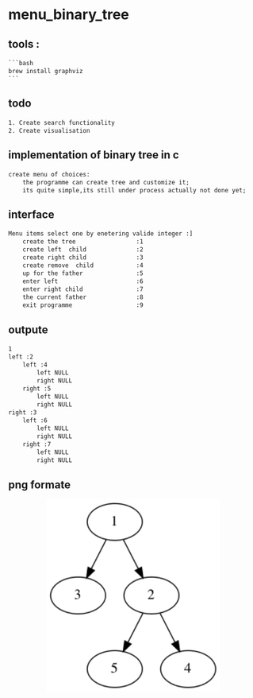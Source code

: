 # menu_binary_tree
## tools :
    ```bash
    brew install graphviz
    ```
## todo 
    1. Create search functionality 
    2. Create visualisation 
## implementation of binary tree in c

    create menu of choices:
        the programme can create tree and customize it;
        its quite simple,its still under process actually not done yet;

## interface 
    Menu items select one by enetering valide integer :] 
        create the tree                 :1
        create left  child              :2
        create right child              :3
        create remove  child            :4
        up for the father               :5
        enter left                      :6
        enter right child               :7
        the current father              :8
        exit programme                  :9


## outpute
    1
    left :2
        left :4
            left NULL
            right NULL
        right :5
            left NULL
            right NULL
    right :3
        left :6
            left NULL
            right NULL
        right :7
            left NULL
            right NULL
 ## png formate
 <p align="center">
  <img src="https://raw.githubusercontent.com/abdokin/menu_binary_tree/main/file.png" width="350" title="hover text">
</p>
    
